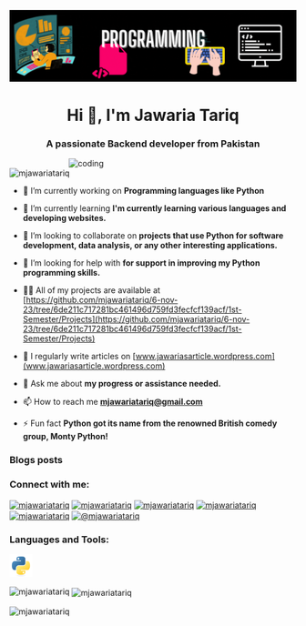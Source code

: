 ![logo](https://github.com/mjawariatariq/mjawariatariq/blob/main/GitHub%20Banner.gif)
<h1 align="center">Hi 👋, I'm Jawaria Tariq</h1>
<h3 align="center">A passionate Backend developer from Pakistan</h3>
<img align='right'alt='coding'width='400' src=https://encrypted-tbn0.gstatic.com/images?q=tbn:ANd9GcQbgbatCRxNB73x36e2Y9Nan_qCQQmlbq93Bg&usqp=CAU


<p align="left"> <img src="https://komarev.com/ghpvc/?username=mjawariatariq&label=Profile%20views&color=0e75b6&style=flat" alt="mjawariatariq" /> </p>

- 🔭 I’m currently working on **Programming languages like Python**

- 🌱 I’m currently learning **I'm currently learning various languages and developing websites.**

- 👯 I’m looking to collaborate on **projects that use Python for software development, data analysis, or any other interesting applications.**

- 🤝 I’m looking for help with **for support in improving my Python programming skills.**

- 👨‍💻 All of my projects are available at [https://github.com/mjawariatariq/6-nov-23/tree/6de211c717281bc461496d759fd3fecfcf139acf/1st-Semester/Projects](https://github.com/mjawariatariq/6-nov-23/tree/6de211c717281bc461496d759fd3fecfcf139acf/1st-Semester/Projects)

- 📝 I regularly write articles on [www.jawariasarticle.wordpress.com](www.jawariasarticle.wordpress.com)

- 💬 Ask me about **my progress or assistance needed.**

- 📫 How to reach me **mjawariatariq@gmail.com**

- ⚡ Fun fact **Python got its name from the renowned British comedy group, Monty Python!**

### Blogs posts
<!-- BLOG-POST-LIST:START -->
<!-- BLOG-POST-LIST:END -->

<h3 align="left">Connect with me:</h3>
<p align="left">
<a href="https://twitter.com/mjawariatariq" target="blank"><img align="center" src="https://raw.githubusercontent.com/rahuldkjain/github-profile-readme-generator/master/src/images/icons/Social/twitter.svg" alt="mjawariatariq" height="30" width="40" /></a>
<a href="https://linkedin.com/in/mjawariatariq" target="blank"><img align="center" src="https://raw.githubusercontent.com/rahuldkjain/github-profile-readme-generator/master/src/images/icons/Social/linked-in-alt.svg" alt="mjawariatariq" height="30" width="40" /></a>
<a href="https://kaggle.com/mjawariatariq" target="blank"><img align="center" src="https://raw.githubusercontent.com/rahuldkjain/github-profile-readme-generator/master/src/images/icons/Social/kaggle.svg" alt="mjawariatariq" height="30" width="40" /></a>
<a href="https://fb.com/mjawariatariq" target="blank"><img align="center" src="https://raw.githubusercontent.com/rahuldkjain/github-profile-readme-generator/master/src/images/icons/Social/facebook.svg" alt="mjawariatariq" height="30" width="40" /></a>
<a href="https://instagram.com/mjawariatariq" target="blank"><img align="center" src="https://raw.githubusercontent.com/rahuldkjain/github-profile-readme-generator/master/src/images/icons/Social/instagram.svg" alt="mjawariatariq" height="30" width="40" /></a>
<a href="https://medium.com/@mjawariatariq" target="blank"><img align="center" src="https://raw.githubusercontent.com/rahuldkjain/github-profile-readme-generator/master/src/images/icons/Social/medium.svg" alt="@mjawariatariq" height="30" width="40" /></a>
</p>

<h3 align="left">Languages and Tools:</h3>
<p align="left"> <a href="https://www.python.org" target="_blank" rel="noreferrer"> <img src="https://raw.githubusercontent.com/devicons/devicon/master/icons/python/python-original.svg" alt="python" width="40" height="40"/> </a> </p>

<p><img align="left" src="https://github-readme-stats.vercel.app/api/top-langs?username=mjawariatariq&show_icons=true&locale=en&layout=compact" alt="mjawariatariq" /></p>

<p>&nbsp;<img align="center" src="https://github-readme-stats.vercel.app/api?username=mjawariatariq&show_icons=true&locale=en" alt="mjawariatariq" /></p>

<p><img align="center" src="https://github-readme-streak-stats.herokuapp.com/?user=mjawariatariq&" alt="mjawariatariq" /></p>
